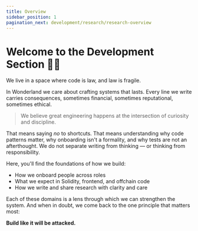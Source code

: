 ```yaml
---
title: Overview
sidebar_position: 1
pagination_next: development/research/research-overview
---
```


# Welcome to the Development Section 👩‍💻 

We live in a space where code is law, and law is fragile.

In Wonderland we care about crafting systems that lasts. Every line we write carries consequences, sometimes financial, sometimes reputational, sometimes ethical. 

> We believe great engineering happens at the intersection of curiosity and discipline. 

That means saying *no* to shortcuts. That means understanding why code patterns matter, why onboarding isn't a formality, and why tests are not an afterthought. We do not separate writing from thinking — or thinking from responsibility.

Here, you'll find the foundations of how we build:

- How we onboard people across roles
- What we expect in Solidity, frontend, and offchain code
- How we write and share research with clarity and care

Each of these domains is a lens through which we can strengthen the system. And when in doubt, we come back to the one principle that matters most:

**Build like it will be attacked.** 
